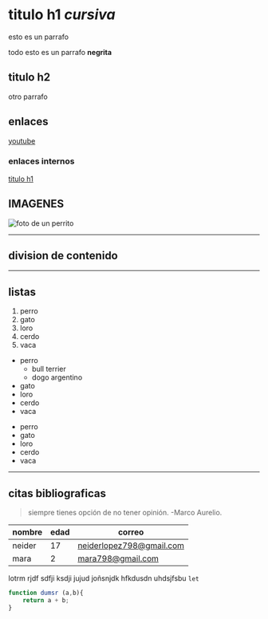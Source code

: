 # titulo h1 _cursiva_

esto es un parrafo

todo esto es un parrafo
**negrita**

## titulo h2

otro parrafo

## enlaces

[youtube](https://www.youtube.com/watch?v=FlsoBiteuPM)

### enlaces internos

[titulo h1](#titulo-h1-cursiva)

## IMAGENES

![foto de un perrito](/img/1.jfif)

---

## division de contenido

---

## listas

1. perro
1. gato
1. loro
1. cerdo
1. vaca

- perro
  - bull terrier
  - dogo argentino
- gato
- loro
- cerdo
- vaca

* perro
* gato
* loro
* cerdo
* vaca

---

## citas bibliograficas

> siempre tienes opción de no tener opinión.
> -Marco Aurelio.

| nombre | edad | correo                   |
| ------ | ---- | ------------------------ |
| neider | 17   | neiderlopez798@gmail.com |
| mara   | 2    | mara798@gmail.com                 |


lotrm rjdf sdfji ksdji jujud joñsnjdk hfkdusdn uhdsjfsbu `let`

```js
function dumsr (a,b){
    return a + b;
}
```